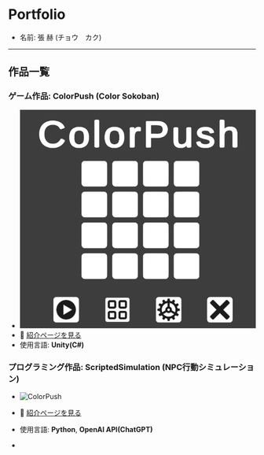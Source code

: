 # Portfolio

- 名前: 張 赫 (チョウ　カク)

---

## 作品一覧

### ゲーム作品: ColorPush (Color Sokoban) 
- ![ColorPush](image/ColorPushShot.png)
- 📄 [紹介ページを見る](https://github.com/Hez0618/ColorPush)
- 使用言語: **Unity(C#)**

### プログラミング作品: ScriptedSimulation (NPC行動シミュレーション)
- ![ColorPush](image/ScriptedSimulationShot.png)
- 📄 [紹介ページを見る](https://github.com/Hez0618/ScriptedSimulation)
- 使用言語: **Python**, **OpenAI API(ChatGPT)**

- 
